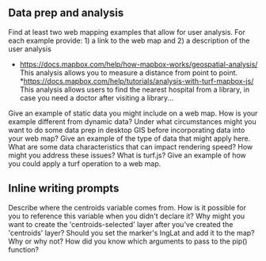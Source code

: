 ## Data prep and analysis

Find at least two web mapping examples that allow for user analysis. For each example provide: 1) a link to the web map and 2) a description of the user analysis
  * https://docs.mapbox.com/help/how-mapbox-works/geospatial-analysis/
  This analysis allows you to measure a distance from point to point. 
  *https://docs.mapbox.com/help/tutorials/analysis-with-turf-mapbox-js/
  This analysis allows users to find the nearest hospital from a library, in case you need a doctor after visiting a library... 
  
Give an example of static data you might include on a web map. How is your example different from dynamic data?
Under what circumstances might you want to do some data prep in desktop GIS before incorporating data into your web map? Give an example of the type of data that might apply here.
What are some data characteristics that can impact rendering speed? How might you address these issues?
What is turf.js? Give an example of how you could apply a turf operation to a web map.

## Inline writing prompts

Describe where the centroids variable comes from. How is it possible for you to reference this variable when you didn't declare it?
Why might you want to create the 'centroids-selected' layer after you've created the 'centroids' layer?
Should you set the marker's lngLat and add it to the map? Why or why not?
How did you know which arguments to pass to the pip() function?
